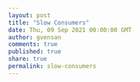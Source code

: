 ```yaml
---
layout: post
title: "Slow Consumers"
date: Thu, 09 Sep 2021 00:00:00 GMT
author: gvensan
comments: true
published: true
share: true
permalink: slow-consumers
---
```


